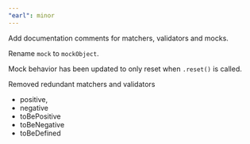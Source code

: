 ```yaml
---
"earl": minor
---
```


Add documentation comments for matchers, validators and mocks.

Rename `mock` to `mockObject`.

Mock behavior has been updated to only reset when `.reset()` is called.

Removed redundant matchers and validators

- positive,
- negative
- toBePositive
- toBeNegative
- toBeDefined
